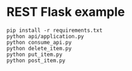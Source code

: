 # REST Flask example

    pip install -r requirements.txt
    python api/application.py
    python consume_api.py
    python delete_item.py
    python put_item.py
    python post_item.py